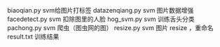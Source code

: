 biaoqian.py	svm给图片打标签
datazenqiang.py	svm 图片数据增强
facedetect.py	svm 扣除图里的人脸
hog_svm.py	svm 训练舌头分类	
pachong.py	svm 爬虫（图虫网的图）
resize.py	svm  图片 resize ，重命名
result.txt  训练结果
